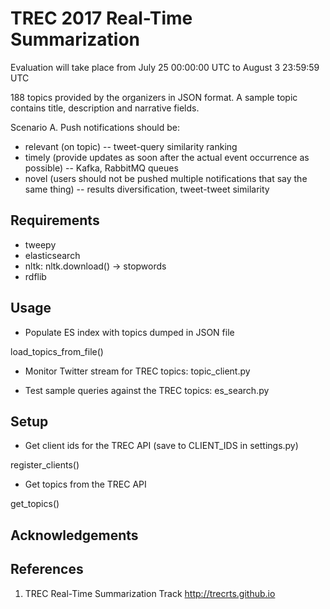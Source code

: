 # TREC 2017 Real-Time Summarization

Evaluation will take place from July 25 00:00:00 UTC to August 3 23:59:59 UTC

188 topics provided by the organizers in JSON format. A sample topic contains title, description and narrative fields.

Scenario A. Push notifications should be:

* relevant (on topic) -- tweet-query similarity ranking
* timely (provide updates as soon after the actual event occurrence as possible) -- Kafka, RabbitMQ queues
* novel (users should not be pushed multiple notifications that say the same thing) -- results diversification, tweet-tweet similarity

## Requirements

* tweepy
* elasticsearch
* nltk: nltk.download() -> stopwords
* rdflib

## Usage

* Populate ES index with topics dumped in JSON file

load_topics_from_file()

* Monitor Twitter stream for TREC topics:
topic_client.py

* Test sample queries against the TREC topics:
es_search.py


## Setup

* Get client ids for the TREC API (save to CLIENT_IDS in settings.py)


register_clients()


* Get topics from the TREC API


get_topics()



## Acknowledgements


## References

1. TREC Real-Time Summarization Track http://trecrts.github.io